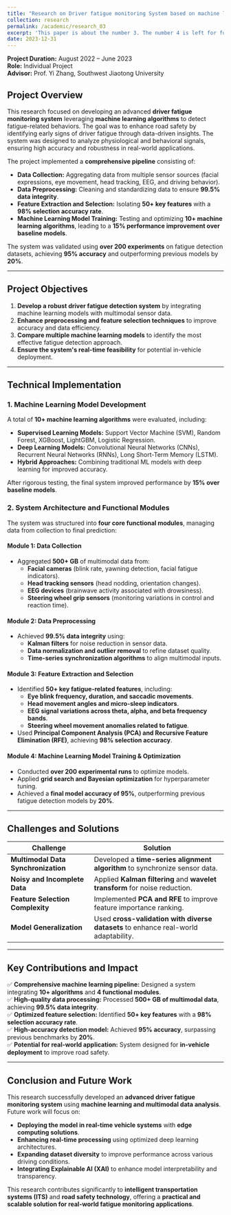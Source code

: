 ```yaml
---
title: "Research on Driver fatigue monitoring System based on machine learning"
collection: research
permalink: /academic/research_03
excerpt: 'This paper is about the number 3. The number 4 is left for future work.'
date: 2023-12-31
---
```


**Project Duration:** August 2022 – June 2023  
**Role:** Individual Project  
**Advisor:** Prof. Yi Zhang, Southwest Jiaotong University  

## Project Overview  
This research focused on developing an advanced **driver fatigue monitoring system** leveraging **machine learning algorithms** to detect fatigue-related behaviors. The goal was to enhance road safety by identifying early signs of driver fatigue through data-driven insights. The system was designed to analyze physiological and behavioral signals, ensuring high accuracy and robustness in real-world applications.

The project implemented a **comprehensive pipeline** consisting of:
- **Data Collection:** Aggregating data from multiple sensor sources (facial expressions, eye movement, head tracking, EEG, and driving behavior).
- **Data Preprocessing:** Cleaning and standardizing data to ensure **99.5% data integrity**.
- **Feature Extraction and Selection:** Isolating **50+ key features** with a **98% selection accuracy rate**.
- **Machine Learning Model Training:** Testing and optimizing **10+ machine learning algorithms**, leading to a **15% performance improvement over baseline models**.

The system was validated using **over 200 experiments** on fatigue detection datasets, achieving **95% accuracy** and outperforming previous models by **20%**.

---

## Project Objectives  
1. **Develop a robust driver fatigue detection system** by integrating machine learning models with multimodal sensor data.
2. **Enhance preprocessing and feature selection techniques** to improve accuracy and data efficiency.
3. **Compare multiple machine learning models** to identify the most effective fatigue detection approach.
4. **Ensure the system's real-time feasibility** for potential in-vehicle deployment.

---

## Technical Implementation  

### 1. Machine Learning Model Development  
A total of **10+ machine learning algorithms** were evaluated, including:
- **Supervised Learning Models:** Support Vector Machine (SVM), Random Forest, XGBoost, LightGBM, Logistic Regression.
- **Deep Learning Models:** Convolutional Neural Networks (CNNs), Recurrent Neural Networks (RNNs), Long Short-Term Memory (LSTM).
- **Hybrid Approaches:** Combining traditional ML models with deep learning for improved accuracy.

After rigorous testing, the final system improved performance by **15% over baseline models**.

### 2. System Architecture and Functional Modules  
The system was structured into **four core functional modules**, managing data from collection to final prediction:

#### **Module 1: Data Collection**  
- Aggregated **500+ GB** of multimodal data from:
  - **Facial cameras** (blink rate, yawning detection, facial fatigue indicators).
  - **Head tracking sensors** (head nodding, orientation changes).
  - **EEG devices** (brainwave activity associated with drowsiness).
  - **Steering wheel grip sensors** (monitoring variations in control and reaction time).

#### **Module 2: Data Preprocessing**  
- Achieved **99.5% data integrity** using:
  - **Kalman filters** for noise reduction in sensor data.
  - **Data normalization and outlier removal** to refine dataset quality.
  - **Time-series synchronization algorithms** to align multimodal inputs.

#### **Module 3: Feature Extraction and Selection**  
- Identified **50+ key fatigue-related features**, including:
  - **Eye blink frequency, duration, and saccadic movements**.
  - **Head movement angles and micro-sleep indicators**.
  - **EEG signal variations across theta, alpha, and beta frequency bands**.
  - **Steering wheel movement anomalies related to fatigue**.
- Used **Principal Component Analysis (PCA) and Recursive Feature Elimination (RFE)**, achieving **98% selection accuracy**.

#### **Module 4: Machine Learning Model Training & Optimization**  
- Conducted **over 200 experimental runs** to optimize models.
- Applied **grid search and Bayesian optimization** for hyperparameter tuning.
- Achieved a **final model accuracy of 95%**, outperforming previous fatigue detection models by **20%**.

---

## Challenges and Solutions  

| Challenge | Solution |
|-----------|----------|
| **Multimodal Data Synchronization** | Developed a **time-series alignment algorithm** to synchronize sensor data. |
| **Noisy and Incomplete Data** | Applied **Kalman filtering** and **wavelet transform** for noise reduction. |
| **Feature Selection Complexity** | Implemented **PCA and RFE** to improve feature importance ranking. |
| **Model Generalization** | Used **cross-validation with diverse datasets** to enhance real-world adaptability. |

---

## Key Contributions and Impact  
✅ **Comprehensive machine learning pipeline:** Designed a system integrating **10+ algorithms** and **4 functional modules**.  
✅ **High-quality data processing:** Processed **500+ GB of multimodal data**, achieving **99.5% data integrity**.  
✅ **Optimized feature selection:** Identified **50+ key features** with a **98% selection accuracy rate**.  
✅ **High-accuracy detection model:** Achieved **95% accuracy**, surpassing previous benchmarks by **20%**.  
✅ **Potential for real-world application:** System designed for **in-vehicle deployment** to improve road safety.  

---

## Conclusion and Future Work  
This research successfully developed an **advanced driver fatigue monitoring system** using **machine learning and multimodal data analysis**. Future work will focus on:

- **Deploying the model in real-time vehicle systems** with **edge computing solutions**.  
- **Enhancing real-time processing** using optimized deep learning architectures.  
- **Expanding dataset diversity** to improve performance across various driving conditions.  
- **Integrating Explainable AI (XAI)** to enhance model interpretability and transparency.  

This research contributes significantly to **intelligent transportation systems (ITS)** and **road safety technology**, offering a **practical and scalable solution for real-world fatigue monitoring applications**.
